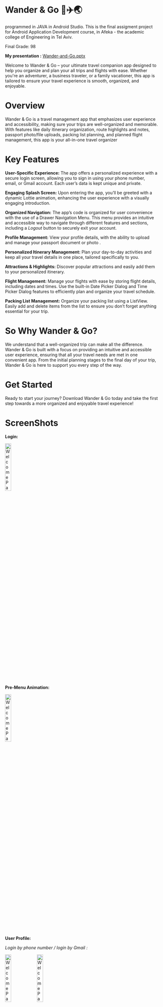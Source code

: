 # Wander & Go 🧭✈️🌏
programmed in JAVA in Android Studio.
This is the final assigment project for Android Application Development course, in Afeka - the academic college of Engineering in Tel Aviv.

Final Grade: 98

**My presentation :**
[Wander-and-Go.pptx](https://github.com/user-attachments/files/16674905/Wander-and-Go.pptx)

Welcome to Wander & Go – your ultimate travel companion app designed to help you organize and plan your all trips and flights with ease. Whether you're an adventurer, a business traveler, or a family vacationer, this app is tailored to ensure your travel experience is smooth, organized, and enjoyable.

# Overview
Wander & Go is a travel management app that emphasizes user experience and accessibility, making sure your trips are well-organized and memorable. With features like daily itinerary organization, route highlights and notes, passport photo/file uploads, packing list planning, and planned flight management, this app is your all-in-one travel organizer

# Key Features
**User-Specific Experience:** The app offers a personalized experience with a secure login screen, allowing you to sign in using your phone number, email, or Gmail account. Each user’s data is kept unique and private.

**Engaging Splash Screen:** Upon entering the app, you’ll be greeted with a dynamic Lottie animation, enhancing the user experience with a visually engaging introduction.

**Organized Navigation:** The app’s code is organized for user convenience with the use of a Drawer Navigation Menu. This menu provides an intuitive and accessible way to navigate through different features and sections, including a *Logout* button to securely exit your account.

**Profile Management:** View your profile details, with the ability to upload and manage your passport document or photo .

**Personalized Itinerary Management:** Plan your day-to-day activities and keep all your travel details in one place, tailored specifically to you.

**Attractions & Highlights:** Discover popular attractions and easily add them to your personalized itinerary.

**Flight Management:** Manage your flights with ease by storing flight details, including dates and times. Use the built-in Date Picker Dialog and Time Picker Dialog features to efficiently plan and organize your travel schedule.

**Packing List Management:** Organize your packing list using a ListView. Easily add and delete items from the list to ensure you don’t forget anything essential for your trip.

# So Why Wander & Go?
We understand that a well-organized trip can make all the difference. Wander & Go is built with a focus on providing an intuitive and accessible user experience, ensuring that all your travel needs are met in one convenient app. From the initial planning stages to the final day of your trip, Wander & Go is here to support you every step of the way.

# Get Started
Ready to start your journey? Download Wander & Go today and take the first step towards a more organized and enjoyable travel experience!

# ScreenShots
**Login:**

<img src="https://github.com/user-attachments/assets/ed0d6ef4-97d3-4e18-93d1-2c0ad3c1138b" alt="WelcomePage" width="20%" height="20%">

**Pre-Menu Animation:**

<img src="https://github.com/user-attachments/assets/c022289f-bc4d-462c-8529-15e8b6f886b0" alt="WelcomePage" width="20%" height="20%">

**User Profile:**

*Login by phone number / login by Gmail :*

<img src="https://github.com/user-attachments/assets/c692b189-2081-41bb-ab7c-6217099442a0" alt="WelcomePage" width="20%" height="20%">

<img src="https://github.com/user-attachments/assets/eff96838-9e4d-489f-9ee2-e7eaf575ee88" alt="WelcomePage" width="20%" height="20%">

*show passport button displays an document OR image :* 

<img src="https://github.com/user-attachments/assets/01868ed9-3744-45a8-9625-152117a3b25b" alt="WelcomePage" width="20%" height="20%">

<img src="https://github.com/user-attachments/assets/d0bad8d8-a1ec-46b7-9729-338327e4855e" alt="WelcomePage" width="20%" height="20%">

**Drawer Navigation Menu:**

<img src="https://github.com/user-attachments/assets/ecbb00b1-d0b2-417f-94fb-d18f33edcd60" alt="WelcomePage" width="20%" height="20%">

**All of the user's trips**

<img src="https://github.com/user-attachments/assets/dab29838-fae6-4082-be46-8ee2a1333be9" alt="WelcomePage" width="20%" height="20%">

**Spesific trip manager** 

<img src="https://github.com/user-attachments/assets/f4cd5aba-93fc-45e9-8128-577d23a19821" alt="WelcomePage" width="20%" height="20%">

**Spesific daily schedual manager**
I used a ScrollView for this screen to enhance the user experience.  

<img src="https://github.com/user-attachments/assets/64b2f421-2d42-41e6-93dc-cb45f027624c" alt="WelcomePage" width="20%" height="20%">

<img src="https://github.com/user-attachments/assets/f3e5a35d-5801-4a6f-b16c-cb1796e2c6d6" alt="WelcomePage" width="20%" height="20%">

**All of the user's flights**

<img src="https://github.com/user-attachments/assets/6876c1d0-7f75-4328-9ab7-abe97c6d430f" alt="WelcomePage" width="20%" height="20%">

**Spesific flight manager** 
I used a ScrollView for this screen, as well as Date and Time Picker Dialogs.

<img src="https://github.com/user-attachments/assets/40d04c6c-15be-4025-9cde-bef6410bfcd8" alt="WelcomePage" width="20%" height="20%">

<img src="https://github.com/user-attachments/assets/20244309-2c9e-43bd-937f-294d6be3f431" alt="WelcomePage" width="20%" height="20%">

<img src="https://github.com/user-attachments/assets/11292802-454f-47fc-807f-310ad5c6fd3f" alt="WelcomePage" width="20%" height="20%">

<img src="https://github.com/user-attachments/assets/8c707096-b122-4918-9019-5b96013331ee" alt="WelcomePage" width="20%" height="20%">

**Packing List**

<img src="https://github.com/user-attachments/assets/a6fdd829-8f22-49ec-9000-eee5b82e1aa6" alt="WelcomePage" width="20%" height="20%">



